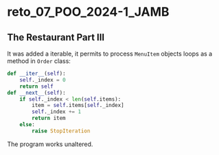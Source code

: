 # reto_07_POO_2024-1_JAMB
## The Restaurant Part III
It was added a iterable, it permits to process ``MenuItem`` objects loops as a method in ``Order`` class: 

```python
def __iter__(self):
    self._index = 0
    return self
def __next__(self):
    if self._index < len(self.items):
        item = self.items[self._index]
        self._index += 1
        return item
    else:
        raise StopIteration 
```

The program works unaltered.
